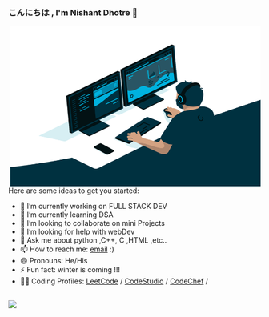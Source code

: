 ### こんにちは , I'm Nishant Dhotre  👋
 <img align="right" alt="GIF" src="https://github.com/NishantDhotre/NishantDhotre/blob/main/code.gif?raw=true" width="500" height="320" margin-bottom="10" />
<!-- **PromethusN/PromethusN** is a ✨ _special_ ✨ repository because its `README.md` (this file) appears on your GitHub profile. -->

Here are some ideas to get you started:

- 🔭 I’m currently working on  FULL STACK DEV
- 🌱 I’m currently learning  DSA
- 👯 I’m looking to collaborate on mini Projects
- 🤔 I’m looking for help with webDev
- 💬 Ask me about python ,C++, C ,HTML ,etc..
- 📫 How to reach me: [email](mailto:dhotrenishant@gmail.com) :) 
- 😄 Pronouns: He/His
- ⚡ Fun fact: winter is coming !!!
-  👨‍💻 Coding Profiles: [LeetCode](https://leetcode.com/Promethus/)  / 
                        [CodeStudio](https://www.codingninjas.com/codestudio/profile/02672f29-0cc8-4973-a59b-45cfbd161a8e) / 
                        [CodeChef](https://www.codechef.com/users/nishant779) / 


##
<img src="https://github-readme-stats.vercel.app/api?username=NishantDhotre&&show_icons=true&title_color=ffffff&icon_color=bb2acf&text_color=daf7dc&bg_color=151515">
